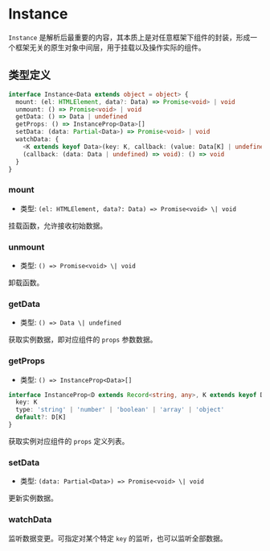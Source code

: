 # Instance

`Instance` 是解析后最重要的内容，其本质上是对任意框架下组件的封装，形成一个框架无关的原生对象中间层，用于挂载以及操作实际的组件。

## 类型定义

```ts
interface Instance<Data extends object = object> {
  mount: (el: HTMLElement, data?: Data) => Promise<void> | void
  unmount: () => Promise<void> | void
  getData: () => Data | undefined
  getProps: () => InstanceProp<Data>[]
  setData: (data: Partial<Data>) => Promise<void> | void
  watchData: {
    <K extends keyof Data>(key: K, callback: (value: Data[K] | undefined) => void): () => void
    (callback: (data: Data | undefined) => void): () => void
  }
}
```

### mount

- 类型: `(el: HTMLElement, data?: Data) => Promise<void> \| void`

挂载函数，允许接收初始数据。

### unmount

- 类型: `() => Promise<void> \| void`

卸载函数。

### getData

- 类型: `() => Data \| undefined`

获取实例数据，即对应组件的 `props` 参数数据。

### getProps

- 类型: `() => InstanceProp<Data>[]`

```ts
interface InstanceProp<D extends Record<string, any>, K extends keyof D> {
  key: K
  type: 'string' | 'number' | 'boolean' | 'array' | 'object'
  default?: D[K]
}
```

获取实例对应组件的 `props` 定义列表。

### setData

- 类型: `(data: Partial<Data>) => Promise<void> \| void`

更新实例数据。

### watchData

监听数据变更。可指定对某个特定 `key` 的监听，也可以监听全部数据。